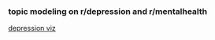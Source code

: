 ### topic modeling on r/depression and r/mentalhealth
[depression viz](https://projector.tensorflow.org/?config=https://raw.githubusercontent.com/dirtylittledirtbike/project_04/main/tensorboard_files/template_projector_config.json)
